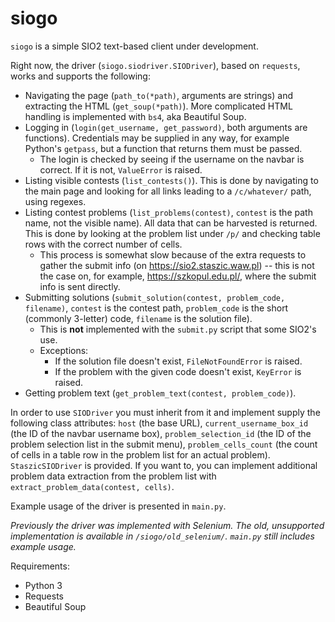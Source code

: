 # siogo
`siogo` is a simple SIO2 text-based client under development.

Right now, the driver (`siogo.siodriver.SIODriver`), based on `requests`, works and supports the following:
* Navigating the page (`path_to(*path)`, arguments are strings) and extracting the HTML (`get_soup(*path)`). More complicated HTML handling is implemented with `bs4`, aka Beautiful Soup.
* Logging in (`login(get_username, get_password)`, both arguments are functions). Credentials may be supplied in any way, for example Python's `getpass`, but a function that returns them must be passed.
  * The login is checked by seeing if the username on the navbar is correct. If it is not, `ValueError` is raised.
* Listing visible contests (`list_contests()`). This is done by navigating to the main page and looking for all links leading to a `/c/whatever/` path, using regexes.
* Listing contest problems (`list_problems(contest)`, `contest` is the path name, not the visible name). All data that can be harvested is returned. This is done by looking at the problem list under `/p/` and checking table rows with the correct number of cells. 
  * This process is somewhat slow because of the extra requests to gather the submit info (on https://sio2.staszic.waw.pl) -- this is not the case on, for example, https://szkopul.edu.pl/, where the submit info is sent directly.
* Submitting solutions (`submit_solution(contest, problem_code, filename)`, `contest` is the contest path, `problem_code` is the short (commonly 3-letter) code, `filename` is the solution file).
  * This is **not** implemented with the `submit.py` script that some SIO2's use. 
  * Exceptions:
    * If the solution file doesn't exist, `FileNotFoundError` is raised. 
    * If the problem with the given code doesn't exist, `KeyError` is raised.
* Getting problem text (`get_problem_text(contest, problem_code)`).

In order to use `SIODriver` you must inherit from it and implement supply the following class attributes: `host` (the base URL), `current_username_box_id` (the ID of the navbar username box), `problem_selection_id` (the ID of the problem selection list in the submit menu), `problem_cells_count` (the count of cells in a table row in the problem list for an actual problem). `StaszicSIODriver` is provided. If you want to, you can implement additional problem data extraction from the problem list with `extract_problem_data(contest, cells)`.

Example usage of the driver is presented in `main.py`.

*Previously the driver was implemented with Selenium. The old, unsupported implementation is available in `/siogo/old_selenium/`. `main.py` still includes example usage.*

Requirements:
- Python 3
- Requests
- Beautiful Soup

